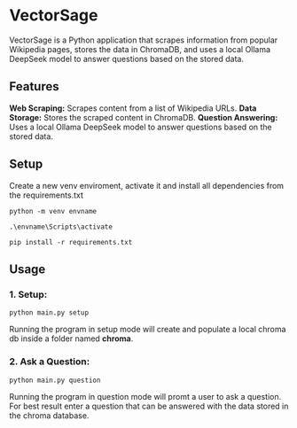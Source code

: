 # VectorSage

VectorSage is a Python application that scrapes information from popular Wikipedia pages, stores the data in ChromaDB, and uses a local Ollama DeepSeek model to answer questions based on the stored data.

## Features

**Web Scraping:** Scrapes content from a list of Wikipedia URLs.
**Data Storage:** Stores the scraped content in ChromaDB.
**Question Answering:** Uses a local Ollama DeepSeek model to answer questions based on the stored data.

## Setup

Create a new venv enviroment, activate it and install all dependencies from the requirements.txt

```shell
python -m venv envname
```

```shell
.\envname\Scripts\activate
```

```shell
pip install -r requirements.txt
```

## Usage

### 1. Setup:

```shell
python main.py setup
```

Running the program in setup mode will create and populate a local chroma db inside a folder named **chroma**.

### 2. Ask a Question:

```shell
python main.py question
```

Running the program in question mode will promt a user to ask a question.
For best result enter a question that can be answered with the data stored in the chroma database.